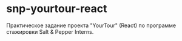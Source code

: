 # snp-yourtour-react
Практическое задание проекта "YourTour" (React) по программе стажировки Salt &amp; Pepper Interns.